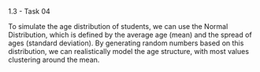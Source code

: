 1.3 - Task 04

To simulate the age distribution of students, we can use the Normal Distribution, which is defined by the average age (mean) and the spread of ages (standard deviation). 
By generating random numbers based on this distribution, we can realistically model the age structure, with most values clustering around the mean.